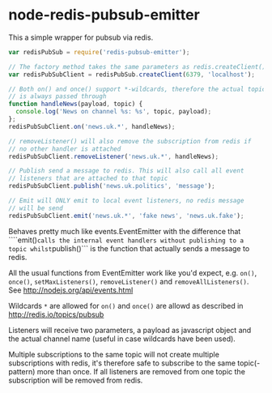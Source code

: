 node-redis-pubsub-emitter
=========================

This a simple wrapper for pubsub via redis.

```javascript
var redisPubSub = require('redis-pubsub-emitter');

// The factory method takes the same parameters as redis.createClient()
var redisPubSubClient = redisPubSub.createClient(6379, 'localhost');

// Both on() and once() support *-wildcards, therefore the actual topic
// is always passed through
function handleNews(payload, topic) {
  console.log('News on channel %s: %s', topic, payload);
};
redisPubSubClient.on('news.uk.*', handleNews);

// removeListener() will also remove the subscription from redis if
// no other handler is attached
redisPubSubClient.removeListener('news.uk.*', handleNews);

// Publish send a message to redis. This will also call all event
// listeners that are attached to that topic
redisPubSubClient.publish('news.uk.politics', 'message');

// Emit will ONLY emit to local event listeners, no redis message
// will be send
redisPubSubClient.emit('news.uk.*', 'fake news', 'news.uk.fake');

```

Behaves pretty much like events.EventEmitter with the difference
that ````emit()``` calls the internal event handlers without publishing
to a topic whilst ```publish()``` is the function that actually sends
a message to redis.

All the usual functions from EventEmitter work like you'd expect,
e.g. ```on()```, ```once()```, ```setMaxListeners()```, ```removeListener()``` and
```removeAllListeners()```. See http://nodejs.org/api/events.html

Wildcards ```*``` are allowed for ```on()``` and ```once()``` are allowd as
described in http://redis.io/topics/pubsub

Listeners will receive two parameters, a payload as javascript
object and the actual channel name (useful in case wildcards have
been used).

Multiple subscriptions to the same topic will not create multiple
subscriptions with redis, it's therefore safe to subscribe to the
same topic(-pattern) more than once. If all listeners are removed
from one topic the subscription will be removed from redis.
